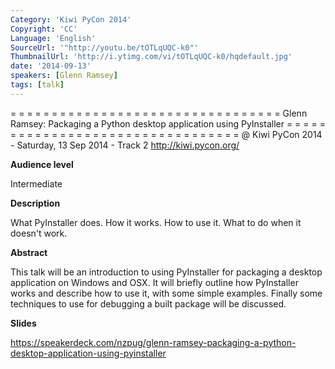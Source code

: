 ```yaml
---
Category: 'Kiwi PyCon 2014'
Copyright: 'CC'
Language: 'English'
SourceUrl: '"http://youtu.be/tOTLqUQC-k0"'
ThumbnailUrl: 'http://i.ytimg.com/vi/tOTLqUQC-k0/hqdefault.jpg'
date: '2014-09-13'
speakers: [Glenn Ramsey]
tags: [talk]
---
```

= = = = = = = = = = = = = = = = = = = = = = = = = = = = = = = = = 
Glenn Ramsey:
Packaging a Python desktop application using PyInstaller
= = = = = = = = = = = = = = = = = = = = = = = = = = = = = = = = = 
@ Kiwi PyCon 2014 - Saturday, 13 Sep 2014 - Track 2
http://kiwi.pycon.org/

**Audience level**

Intermediate

**Description**

What PyInstaller does. How it works. How to use it. What to do when it doesn't work.

**Abstract**

This talk will be an introduction to using PyInstaller for packaging a desktop application on Windows and OSX. It will briefly outline how PyInstaller works and describe how to use it, with some simple examples. Finally some techniques to use for debugging a built package will be discussed.

**Slides**

https://speakerdeck.com/nzpug/glenn-ramsey-packaging-a-python-desktop-application-using-pyinstaller